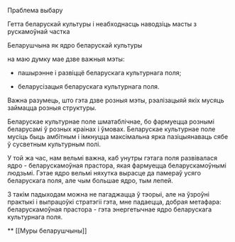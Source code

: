 
Праблема выбару
  
Гетта беларускай культуры і неабходнасць наводзіць масты з рускамоўнай частка    

Беларушчына як ядро беларускай культуры

на маю думку мае дзве важныя мэты:

- пашырэнне і развіццё беларускага культурнага поля;

- беларусізацыя беларускага культурнага поля.

Важна разумець, што гэта дзве розныя мэты, рэалізацыяй якіх мусяць займацца розныя структуры. 

Беларускае культурнае поле шматаблічнае, бо фармуецца рознымі беларусамі ў розных краінах і ўмовах. Беларускае культурнае поле мусіць быць амбітным і імкнуцца максімальна ярка пазіцыянаваць сябе ў сусветным культурным полі. 

У той жа час, нам вельмі важна, каб унутры гэтага поля развівалася ядро - беларускамоўная прастора, якая фармуецца беларускамоўнымі людзьмі. Гэтае ядро вельмі няхутка вырасце да памераў усяго беларускага поля, але чым большае ядро, тым лепей. 

З такім падыходам можна не пагаджацца ў тэорыі, але на ўзроўні практыкі і выпрацоўкі стратэгіі гэта, мне падаецца, добрая метафара: беларускамоўная прастора - гэта энергетычнае ядро беларускага культурнага поля.

  
**
[[Муры беларушчыны]]

